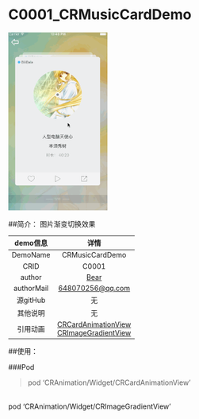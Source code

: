 # C0001_CRMusicCardDemo
<img src="CRMusicCardDemoVC.gif" width=200 />

##简介：
图片渐变切换效果

| demo信息    | 详情                  |
|:-----------:|:---------------------:|
| DemoName    | CRMusicCardDemo       |
| CRID        | C0001                 |
| author      | [Bear](https://github.com/BearRan) |
| authorMail  | 648070256@qq.com      |
| 源gitHub    | 无                    |
| 其他说明    | 无                    |
| 引用动画    | [CRCardAnimationView](https://github.com/BearRan/CRAnimation/tree/master/Example/CRAnimation/Demo/WidgetDemo/S0001_CRCardAnimationViewDemo) <br> [CRImageGradientView](https://github.com/BearRan/CRAnimation/tree/master/Example/CRAnimation/Demo/WidgetDemo/S0002_CRImageGradientViewDemo)|

##使用：

###Pod
>pod ‘CRAnimation/Widget/CRCardAnimationView’
<br>
pod ‘CRAnimation/Widget/CRImageGradientView’
